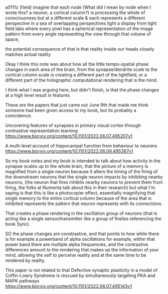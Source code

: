 a0111z
(field) imagine that each node (What did I mean by node when I wrote this? a neuron, a cortical column?) is processing the whole of consciousness but at a different scale & each represents a different perspective in a sea of overlapping perspectives light a display from light field labs where every pixel has a spherical representation of the image pattern from every angle representing the view through that volume of space,

the potential consequence of that is that reality inside our heads closely matches actual reality

Okay I think this note was about how all the little tempo-spatial phase changes in each area of the brain, from the synapse/dendrite scale to the cortical column scale is creating a different part of the lightfield, or a different part of the holographic computational rendering that is the mind.

I think what I was arguing here, but didn't finish, is that the phase changes at a high level result in features 

These are the papers that just came out June 9th that made me think someone had been given access to my book, but its probably a coincidence.

Uncovering features of synapses in primary visual cortex through contrastive representation learning
https://www.biorxiv.org/content/10.1101/2022.06.07.495207v1

A multi-level account of hippocampal function from behaviour to neurons
https://www.biorxiv.org/content/10.1101/2022.06.09.495367v1

So my book notes and my book is intended to talk about how activity in the synapse scales up to the whole brain, that the picture of a memory is magnified from a single neuron because it alters the timing of the firing of the downstream neurons that the single neuron impacts by inhibiting nearby neurons, (the neuron that fires inhibits nearby neurons to prevent them from firing, the folks at Numenta talk about this in their research) but what I'm saying is that this is like a photocopier effect, essentially magnifying that single memory to the entire cortical column because of the area that is inhibited represents the pattern that neuron represents with its connections.

That creates a phase rendering in the oscillation group of neurons (that is acting like a single sensor/transmitter like a group of firelies referencing the book Sync).

SO the phase changes are constrastive, and that points to how while there is for example a powerband of alpha oscillations for example, within that power band there are multiple alpha frequencies, and the contrastive differences amount to the rendering that makes up the information of your mind, allowing the self to perceive reality and at the same time to be rendered by reality.

This paper is not related to that 
Defective synaptic plasticity in a model of Coffin-Lowry Syndrome is rescued by simultaneously targeting PKA and MAPK pathways
https://www.biorxiv.org/content/10.1101/2022.06.07.495143v1
